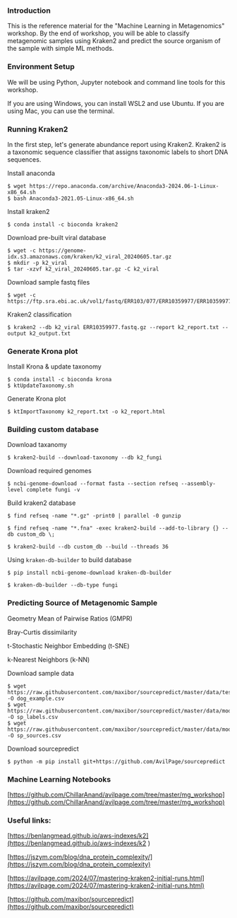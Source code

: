 <!--
.. title: Metagenomics Machine Learning
.. slug: metagenomics-machine-learning
.. date: 2024-08-08 03:29:59 UTC
.. updated: 2024-08-08 03:29:59 UTC
.. tags: bioinformatics, metagenomics
.. category:
.. link:
.. description: Metagenomics Classification - Workshop material
.. type: text
-->

### Introduction

This is the reference material for the "Machine Learning in Metagenomics" workshop. By the end of workshop, you will be able to classify metagenomic samples using Kraken2 and predict the source organism of the sample with simple ML methods.

### Environment Setup

We will be using Python, Jupyter notebook and command line tools for this workshop.

If you are using Windows, you can install WSL2 and use Ubuntu. If you are using Mac, you can use the terminal.

### Running Kraken2

In the first step, let's generate abundance report using Kraken2. Kraken2 is a taxonomic sequence classifier that assigns taxonomic labels to short DNA sequences.

Install anaconda

```shell
$ wget https://repo.anaconda.com/archive/Anaconda3-2024.06-1-Linux-x86_64.sh
$ bash Anaconda3-2021.05-Linux-x86_64.sh
```

Install kraken2

```shell
$ conda install -c bioconda kraken2
```

Download pre-built viral database

```shell
$ wget -c https://genome-idx.s3.amazonaws.com/kraken/k2_viral_20240605.tar.gz
$ mkdir -p k2_viral
$ tar -xzvf k2_viral_20240605.tar.gz -C k2_viral
```

Download sample fastq files

```shell
$ wget -c https://ftp.sra.ebi.ac.uk/vol1/fastq/ERR103/077/ERR10359977/ERR10359977.fastq.gz
```

Kraken2 classification

```shell
$ kraken2 --db k2_viral ERR10359977.fastq.gz --report k2_report.txt --output k2_output.txt
```

### Generate Krona plot

Install Krona & update taxonomy

```shell
$ conda install -c bioconda krona
$ ktUpdateTaxonomy.sh
```
Generate Krona plot

```shell
$ ktImportTaxonomy k2_report.txt -o k2_report.html
```

### Building custom database

Download taxanomy

```shell
$ kraken2-build --download-taxonomy --db k2_fungi
```

Download required genomes

```shell
$ ncbi-genome-download --format fasta --section refseq --assembly-level complete fungi -v
```

Build kraken2 database
```shell
$ find refseq -name "*.gz" -print0 | parallel -0 gunzip

$ find refseq -name "*.fna" -exec kraken2-build --add-to-library {} --db custom_db \;

$ kraken2-build --db custom_db --build --threads 36
```

Using `kraken-db-builder` to build database

```shell
$ pip install ncbi-genome-download kraken-db-builder

$ kraken-db-builder --db-type fungi
```

### Predicting Source of Metagenomic Sample

Geometry Mean of Pairwise Ratios (GMPR)

Bray-Curtis dissimilarity

t-Stochastic Neighbor Embedding (t-SNE)

k-Nearest Neighbors (k-NN)


Download sample data

```shell
$ wget https://raw.githubusercontent.com/maxibor/sourcepredict/master/data/test/dog_test_sink_sample.csv -O dog_example.csv
$ wget https://raw.githubusercontent.com/maxibor/sourcepredict/master/data/modern_gut_microbiomes_labels.csv -O sp_labels.csv
$ wget https://raw.githubusercontent.com/maxibor/sourcepredict/master/data/modern_gut_microbiomes_sources.csv -O sp_sources.csv
```

Download sourcepredict

```shell
$ python -m pip install git+https://github.com/AvilPage/sourcepredict
```

### Machine Learning Notebooks

[https://github.com/ChillarAnand/avilpage.com/tree/master/mg_workshop](https://github.com/ChillarAnand/avilpage.com/tree/master/mg_workshop)


### Useful links:

[https://benlangmead.github.io/aws-indexes/k2](https://benlangmead.github.io/aws-indexes/k2
)

[https://jszym.com/blog/dna_protein_complexity/](https://jszym.com/blog/dna_protein_complexity)

[https://avilpage.com/2024/07/mastering-kraken2-initial-runs.html](https://avilpage.com/2024/07/mastering-kraken2-initial-runs.html)

[https://github.com/maxibor/sourcepredict](https://github.com/maxibor/sourcepredict)
